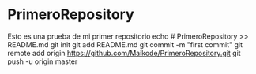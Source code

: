 # PrimeroRepository
Esto es una prueba de mi primer repositorio
echo # PrimeroRepository >> README.md
git init
git add README.md
git commit -m "first commit"
git remote add origin https://github.com/Maikode/PrimeroRepository.git
git push -u origin master
